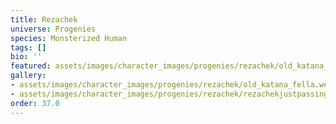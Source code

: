 ```yaml
---
title: Rezachek
universe: Progenies
species: Monsterized Human
tags: []
bio: ''
featured: assets/images/character_images/progenies/rezachek/old_katana_fella.webp
gallery:
- assets/images/character_images/progenies/rezachek/old_katana_fella.webp
- assets/images/character_images/progenies/rezachek/rezachekjustpassing.webp
order: 37.0
---
```

